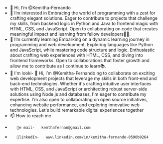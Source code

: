 - 👋 Hi, I’m @Kemitha-Fernando
- 👀 I’m interested in  Embracing the world of programming with a zest for crafting elegant solutions. Eager to contribute to projects that challenge my skills, from backend logic in Python and Java to frontend magic with HTML, CSS, and JavaScript. Open to collaborating on code that creates meaningful impact and learning from fellow developers👨‍💻.
- 🌱 I’m currently learning Embarking on a dynamic learning journey in programming and web development. Exploring languages like Python and JavaScript, while mastering code structure and logic. Enthusiastic about crafting web experiences with HTML, CSS, and diving into frontend frameworks. Open to collaborations that foster growth and allow me to contribute as I continue to learn📚.
- 💞️ I'm looki- 👋 Hi, I’m @Kemitha-Fernando
ng to collaborate on exciting web development projects that leverage my skills in both front-end and back-end technologies. Whether it's crafting intuitive user interfaces with HTML, CSS, and JavaScript or architecting robust server-side solutions using Node.js and databases, I'm eager to contribute my expertise. I'm also open to collaborating on open source initiatives, enhancing website performance, and exploring innovative web technologies. Let's build remarkable digital experiences together
- 📫 How to reach me
-        💌e mail-   kemthafernan@gmail.com
-        💠linkedIn-   www.linkedin.com/in/kemitha-fernando-0590b0264
<!---
Kemitha-Fernando/Kemitha-Fernando is a ✨ special ✨ repository because its `README.md` (this file) appears on your GitHub profile.
You can click the Preview link to take a look at your changes.
--->
